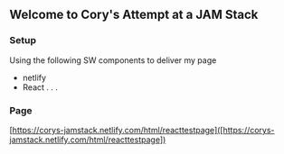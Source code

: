 ## Welcome to Cory's Attempt at a JAM Stack

### Setup

Using the following SW components to deliver my page

- netlify
- React
.
.
.

### Page

[https://corys-jamstack.netlify.com/html/reacttestpage]([https://corys-jamstack.netlify.com/html/reacttestpage])
